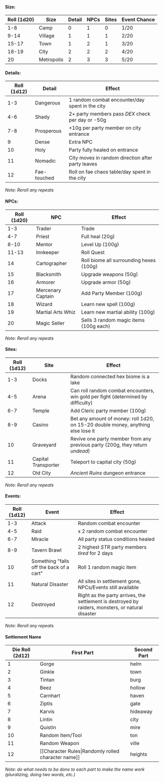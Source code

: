 #### **Size:**
| Roll (1d20) | Size       | Detail | NPCs | Sites | Event Chance |
| ----------- | ---------- | ------ | ---- | ----- | ------------ |
| 1-8         | Camp       | 0      | 1    | 0     | 1/20         |
| 9-14        | Village    | 1      | 1    | 1     | 2/20         |
| 15-17       | Town       | 1      | 2    | 1     | 3/20         |
| 18-19       | City       | 2      | 2    | 2     | 4/20         |
| 20          | Metropolis | 2      | 3    | 3     | 5/20         |
#### **Details:**

| Roll (1d12) | Detail | Effect |
| ---- | ---- | ---- |
| 1-3 | Dangerous | 1 random combat encounter/day spent in the city |
| 4-6 | Shady | 2+ party members pass *DEX* check per day or -50g |
| 7-8 | Prosperous | +10g per party member on city entrance |
| 9 | Dense | Extra NPC |
| 10 | Holy<br> | Party fully healed on entrance |
| 11 | Nomadic | City moves in random direction after party leaves |
| 12 | Fae-touched | Roll on fae chaos table/day spent in the city |
*Note: Reroll any repeats*
#### **NPCs:**
| Roll (1d20) | NPC | Effect |
| ---- | ---- | ---- |
| 1-3 | Trader | Trade |
| 4-7 | Priest | Full heal (20g) |
| 8-10 | Mentor | Level Up (100g) |
| 11-13 | Innkeeper | Roll Quest |
| 14 | Cartographer | Roll biome all surrounding hexes (100g) |
| 15 | Blacksmith | Upgrade weapons (50g) |
| 16 | Armorer | Upgrade armor (50g) |
| 17 | Mercenary Captain | Add Party Member (100g) |
| 18 | Wizard | Learn new spell (100g) |
| 19 | Martial Arts Whiz | Learn new martial ability (100g) |
| 20 | Magic Seller | Sells 3 random magic items (100g each) |
*Note: Reroll any repeats*
#### **Sites:**
| Roll (1d12) | Site | Effect |
| ---- | ---- | ---- |
| 1-3 | Docks | Random connected hex biome is a lake |
| 4-5 | Arena | Can roll random combat encounters, win gold per fight (determined by difficulty) |
| 6-7 | Temple | Add Cleric party member (100g) |
| 8-9 | Casino | Bet any amount of money: roll 1d20, on 15-20 double money, anything else lose it |
| 10 | Graveyard | Revive one party member from any previous party (200g, they return *undead*) |
| 11 | Capital Transporter | Teleport to capital city (50g) |
| 12 | Old City | *Ancient Ruins* dungeon entrance |
*Note: Reroll any repeats*
#### **Events:**
| Roll (1d12) | Event | Effect |
| ---- | ---- | ---- |
| 1-3 | Attack | Random combat encounter |
| 4-5 | Raid | x 2 random combat encounter |
| 6-7 | Miracle | All party status conditions healed |
| 8-9 | Tavern Brawl | 2 highest *STR* party members *tired* for 2 days |
| 10 | Something "falls off the back of a cart" | Roll 1 random magic item |
| 11 | Natural Disaster | All sites in settlement gone, NPCs/Events still available |
| 12 | Destroyed | Right as the party arrives, the settlement is destroyed by raiders, monsters, or natural disaster |
*Note: Reroll any repeats*
#### **Settlement Name**

| **Die Roll (2d12)** | First Part                                          | Second Part |
| ------------------- | --------------------------------------------------- | ----------- |
| 1                   | Gorge                                               | helm        |
| 2                   | Ginkle                                              | town        |
| 3                   | Tintan                                              | burg        |
| 4                   | Beez                                                | hollow      |
| 5                   | Carnhart                                            | haven       |
| 6                   | Ziptis                                              | gate        |
| 7                   | Karvis                                              | hideaway    |
| 8                   | Lintin                                              | city        |
| 9                   | Quistin                                             | mire        |
| 10                  | Random Item/Tool                                    | ton         |
| 11                  | Random Weapon                                       | ville       |
| 12                  | [[Character Rules\|Randomly rolled character name]] | heights     |
*Note: do what needs to be done to each part to make the name work (pluralizing, doing two words, etc.)*